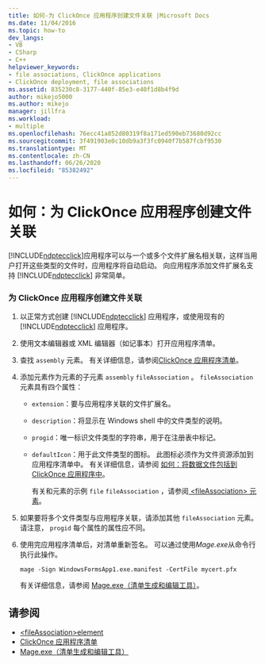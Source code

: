```yaml
---
title: 如何-为 ClickOnce 应用程序创建文件关联 |Microsoft Docs
ms.date: 11/04/2016
ms.topic: how-to
dev_langs:
- VB
- CSharp
- C++
helpviewer_keywords:
- file associations, ClickOnce applications
- ClickOnce deployment, file associations
ms.assetid: 835230c8-3177-440f-85e3-e40f1d8b4f9d
author: mikejo5000
ms.author: mikejo
manager: jillfra
ms.workload:
- multiple
ms.openlocfilehash: 76ecc41a852d80319f8a171ed590eb73680d92cc
ms.sourcegitcommit: 3f491903e0c10db9a3f3fc0940f7b587fcbf9530
ms.translationtype: MT
ms.contentlocale: zh-CN
ms.lasthandoff: 06/26/2020
ms.locfileid: "85382492"
---
```

# <a name="how-to-create-file-associations-for-a-clickonce-application"></a>如何：为 ClickOnce 应用程序创建文件关联
[!INCLUDE[ndptecclick](../deployment/includes/ndptecclick_md.md)]应用程序可以与一个或多个文件扩展名相关联，这样当用户打开这些类型的文件时，应用程序将自动启动。 向应用程序添加文件扩展名支持 [!INCLUDE[ndptecclick](../deployment/includes/ndptecclick_md.md)] 非常简单。

### <a name="to-create-file-associations-for-a-clickonce-application"></a>为 ClickOnce 应用程序创建文件关联

1. 以正常方式创建 [!INCLUDE[ndptecclick](../deployment/includes/ndptecclick_md.md)] 应用程序，或使用现有的 [!INCLUDE[ndptecclick](../deployment/includes/ndptecclick_md.md)] 应用程序。

2. 使用文本编辑器或 XML 编辑器（如记事本）打开应用程序清单。

3. 查找 `assembly` 元素。 有关详细信息，请参阅[ClickOnce 应用程序清单](../deployment/clickonce-application-manifest.md)。

4. 添加元素作为元素的子元素 `assembly` `fileAssociation` 。 `fileAssociation`元素具有四个属性：

   - `extension`：要与应用程序关联的文件扩展名。

   - `description`：将显示在 Windows shell 中的文件类型的说明。

   - `progid`：唯一标识文件类型的字符串，用于在注册表中标记。

   - `defaultIcon`：用于此文件类型的图标。 此图标必须作为文件资源添加到应用程序清单中。 有关详细信息，请参阅 [如何：将数据文件包括到 ClickOnce 应用程序中](../deployment/how-to-include-a-data-file-in-a-clickonce-application.md)。

     有关和元素的示例 `file` `fileAssociation` ，请参阅[ \<fileAssociation> 元素](../deployment/fileassociation-element-clickonce-application.md)。

5. 如果要将多个文件类型与应用程序关联，请添加其他 `fileAssociation` 元素。 请注意， `progid` 每个属性的属性应不同。

6. 使用完应用程序清单后，对清单重新签名。 可以通过使用*Mage.exe*从命令行执行此操作。

    `mage -Sign WindowsFormsApp1.exe.manifest -CertFile mycert.pfx`

    有关详细信息，请参阅 [Mage.exe（清单生成和编辑工具）](/dotnet/framework/tools/mage-exe-manifest-generation-and-editing-tool)。

## <a name="see-also"></a>请参阅
- [\<fileAssociation>element](../deployment/fileassociation-element-clickonce-application.md)
- [ClickOnce 应用程序清单](../deployment/clickonce-application-manifest.md)
- [Mage.exe（清单生成和编辑工具）](/dotnet/framework/tools/mage-exe-manifest-generation-and-editing-tool)